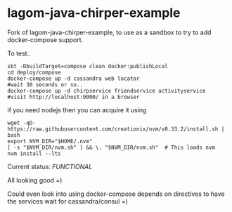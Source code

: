 # lagom-java-chirper-example
Fork of lagom-java-chirper-example, to use as a sandbox to try to add docker-compose support.

To test..
```
sbt -DbuildTarget=compose clean docker:publishLocal
cd deploy/compose
docker-compose up -d cassandra web locator
#wait 30 seconds or so..
docker-compose up -d chirpservice friendservice activityservice
#visit http://localhost:9000/ in a browser 
```

if you need nodejs then you can acquire it using
```
wget -qO- https://raw.githubusercontent.com/creationix/nvm/v0.33.2/install.sh | bash
export NVM_DIR="$HOME/.nvm"
[ -s "$NVM_DIR/nvm.sh" ] && \. "$NVM_DIR/nvm.sh"  # This loads nvm
nvm install --lts
```

Current status: *FUNCTIONAL*

All looking good =)

Could even look into using docker-compose depends on directives to have the services wait for cassandra/consul =)



